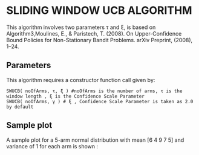 # SLIDING WINDOW UCB ALGORITHM
This algorithm involves two parameters τ and ξ, is based on Algorithm3,Moulines, E., & Paristech, T. (2008). On Upper-Confidence Bound Policies for Non-Stationary Bandit Problems. arXiv Preprint, (2008), 1–24.

## Parameters
This algorithm requires a constructor function call given by:

    SWUCB( noOfArms, τ, ξ ) #noOfArms is the number of arms, τ is the window length , ξ is the Confidence Scale Parameter
    SWUCB( noOfArms, γ ) # ξ , Confidence Scale Parameter is taken as 2.0 by default

## Sample plot
A sample plot for a 5-arm normal distribution with mean [6 4 9 7 5] and variance of 1 for each arm is shown :
